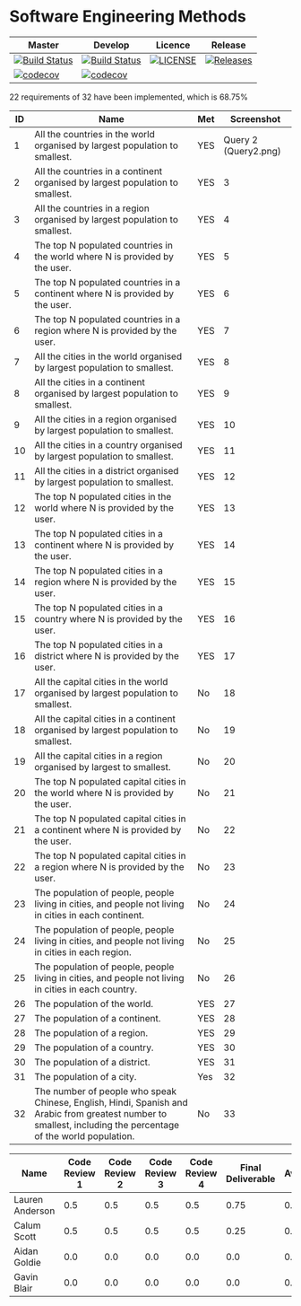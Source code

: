 # Software Engineering Methods

| Master | Develop | Licence | Release |
|--------|---------|---------|---------|
| [![Build Status](https://travis-ci.org/GroupNumber-21/Group21.svg?branch=master)](https://travis-ci.org/GroupNumber-21/Group21) |[![Build Status](https://travis-ci.org/GroupNumber-21/Group21.svg?branch=develop)](https://travis-ci.org/GroupNumber-21/Group21)| [![LICENSE](https://img.shields.io/github/license/GroupNumber-21/Group21.svg?style=flat-square)](https://github.com/GroupNumber-21/Group21/blob/master/LICENSE)| [![Releases](https://img.shields.io/github/release/GroupNumber-21/Group21/all.svg?style=flat-square)](https://github.com/GroupNumber21/Group21/releases) |
| [![codecov](https://codecov.io/gh/GroupNumber-21/Group21/branch/master/graph/badge.svg)](https://codecov.io/gh/GroupNumber-21/Group21) | [![codecov](https://codecov.io/gh/GroupNumber-21/Group21/branch/develop/graph/badge.svg)](https://codecov.io/gh/GroupNumber-21/Group21) | | | 

22 requirements of 32 have been implemented, which is 68.75%

| ID | Name | Met | Screenshot |
| --- | --- | --- | --- |
| 1 | All the countries in the world organised by largest population to smallest. | YES | Query 2 (Query2.png) |
| 2 | All the countries in a continent organised by largest population to smallest. | YES | 3 |
| 3 | All the countries in a region organised by largest population to smallest. | YES | 4 |
| 4 | The top N populated countries in the world where N is provided by the user. | YES | 5 |
| 5 | The top N populated countries in a continent where N is provided by the user. | YES | 6 |
| 6 | The top N populated countries in a region where N is provided by the user. | YES | 7 |
| 7 | All the cities in the world organised by largest population to smallest. | YES | 8 |
| 8 | All the cities in a continent organised by largest population to smallest. | YES | 9 |
| 9 | All the cities in a region organised by largest population to smallest. | YES | 10 |
| 10 | All the cities in a country organised by largest population to smallest. | YES | 11 |
| 11 | All the cities in a district organised by largest population to smallest. | YES | 12 |
| 12 | The top N populated cities in the world where N is provided by the user. | YES | 13 |
| 13 | The top N populated cities in a continent where N is provided by the user. | YES | 14 |
| 14 | The top N populated cities in a region where N is provided by the user. | YES | 15 |
| 15 | The top N populated cities in a country where N is provided by the user. | YES | 16 |
| 16 | The top N populated cities in a district where N is provided by the user. | YES | 17 |
| 17 | All the capital cities in the world organised by largest population to smallest. | No | 18 |
| 18 | All the capital cities in a continent organised by largest population to smallest. | No | 19 |
| 19 | All the capital cities in a region organised by largest to smallest. | No | 20 |
| 20 | The top N populated capital cities in the world where N is provided by the user. | No | 21 |
| 21 | The top N populated capital cities in a continent where N is provided by the user. | No | 22 |
| 22 | The top N populated capital cities in a region where N is provided by the user. | No | 23 |
| 23 | The population of people, people living in cities, and people not living in cities in each continent. | No | 24 |
| 24 | The population of people, people living in cities, and people not living in cities in each region. | No  | 25 |
| 25 | The population of people, people living in cities, and people not living in cities in each country. | No | 26 |
| 26 | The population of the world. | YES  | 27 |
| 27 | The population of a continent. | YES | 28 |
| 28 | The population of a region. | YES | 29 |
| 29 | The population of a country. | YES | 30 |
| 30 | The population of a district. | YES | 31 |
| 31 | The population of a city. | Yes | 32 |
| 32 | The number of people who speak Chinese, English, Hindi, Spanish and Arabic from greatest number to smallest, including the percentage of the world population. | No | 33 |

| Name | Code Review 1 | Code Review 2 | Code Review 3 | Code Review 4 | Final Deliverable | Average |
|------|---------------|---------------|---------------|---------------|-------------------|-------|
| Lauren Anderson | 0.5 | 0.5 | 0.5 | 0.5 | 0.75 | 0.55 |
| Calum Scott | 0.5 | 0.5 | 0.5 | 0.5 | 0.25 | 0.45 |
| Aidan Goldie | 0.0 | 0.0 | 0.0 | 0.0 | 0.0 | 0.00 |
| Gavin Blair | 0.0 | 0.0 | 0.0 | 0.0 | 0.0 | 0.00 |
